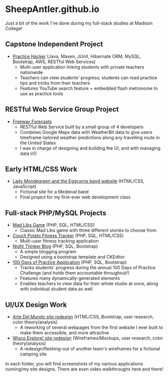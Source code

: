 # SheepAntler.github.io

Just a bit of the work I've done during my full-stack studies at Madison College! 

## Capstone Independent Project
* [Practice Hacker](https://github.com/SheepAntler/practiceHackerTracker) (Java, Maven, JUnit, Hibernate ORM, MySQL, Bootstrap, AWS, RESTful Web Services)
  * Multi-user application linking students with private teachers nationwide
  * Teachers can view students' progress; students can read practice tips and tricks from their teachers
  * Features YouTube search feature + embedded flash metronome to use as practice tools 

## RESTful Web Service Group Project 
* [Freeway Forecasts](http://www.freewayforecasts.com/)
  * RESTful Web Service built by a small group of 4 developers
  * Combines Google Maps data with WeatherBit data to give users timeframe-tailored weather predictions along any travelling route in the United States
  * I was in charge of designing and building the UI, and with managing data I/O

## Early HTML/CSS Work
* [Lady Mondegreen and the Eggcorns band website](ladyMondegreenSite) (HTML/CSS, JavaScript)
  * Fictional site for a Medieval band
  * Final project for my first-ever web development class

## Full-stack PHP/MySQL Projects
* [Mad Libs Game](madLibs) (PHP, SQL, HTML/CSS)
  * Classic Mad Libs game with three different stories to choose from
* [Couch Potato Fitness Tracker](couchPotatoFitness) (PHP, SQL, HTML/CSS)
  * Multi-user fitness tracking application 
* [Night Thinker Blog](nightThinkerBlog) (PHP, SQL, Bootstrap)
  * A simple blogging program 
  * Designed using a bootstrap template and CKEditor 
* [100 Days of Practice Application](100DaysOfPractice) (PHP, SQL, Bootstrap)
  * Tracks students' progress during the annual 100 Days of Practice Challenge (and holds them accountable throughout!)
  * Features many dynamically-generated elements
  * Enables teachers to view data for their whole studio at once, along with individual student data as well

## UI/UX Design Work
* [Arte Del Mundo site redesign](arteDelMundoRedesign) (HTML/CSS, Bootstrap, user research, color theory/analysis)
  * A reworking of several webpages from the first website I ever built to make them accessible, and more attractive
* [Wisco Explore! site redesign](wiscoExploreRedesign) (Wireframes/Mockups, user research, color theory/analysis)
  * A redesign/fleshing-out of another team's wireframes for a fictional camping site

In each folder, you will find screenshots of my various applications running/my site designs. 
There are even video walkthroughs here and there! 
